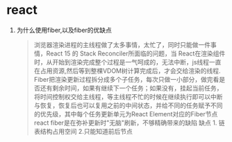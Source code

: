 # react

1. 为什么使用fiber,以及fiber的优缺点
    > 浏览器渲染进程的主线程做了太多事情，太忙了，同时只能做一件事情，React 15 的 Stack Reconciler所面临的问题，当 React在渲染组件时，从开始到渲染完成整个过程是一气呵成的，无法中断，js线程一直在占用资源,然后等到整棵VDOM树计算完成后，才会交给渲染的线程.
    > Fiber把渲染更新过程拆分成多个子任务，每次只做一小部分，做完看是否还有剩余时间，如果有继续下一个任务；如果没有，挂起当前任务，将时间控制权交给主线程，等主线程不忙的时候在继续执行即可以中断与恢复，恢复后也可以复用之前的中间状态，并给不同的任务赋予不同的优先级，其中每个任务更新单元为React Element对应的Fiber节点
    > react fiber是在弥补更新时"无脑"刷新，不够精确带来的缺陷
    > 缺点 1. 链表结构占用空间 2.只能知道前后节点

